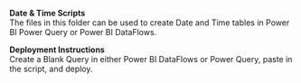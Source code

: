 <b>Date & Time Scripts</b><br>
The files in this folder can be used to create Date and Time tables in Power BI Power Query or Power BI DataFlows. <br>

<b>Deployment Instructions</b><br>
Create a Blank Query in either Power BI DataFlows or Power Query, paste in the script, and deploy.
